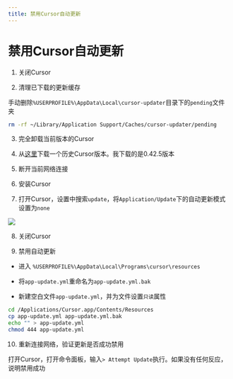 ```yaml
---
title: 禁用Cursor自动更新
---
```


# 禁用Cursor自动更新

1. 关闭Cursor

2. 清理已下载的更新缓存

<Collapse type="note" title="Windows">

手动删除`%USERPROFILE%\AppData\Local\cursor-updater`目录下的`pending`文件夹

</Collapse>

<Collapse type="default" title="MacOS">

```sh
rm -rf ~/Library/Application Support/Caches/cursor-updater/pending
```

</Collapse>

3. 完全卸载当前版本的Cursor

4. 从[这里](https://downloader-cursor.deno.dev/)下载一个历史Cursor版本。我下载的是0.42.5版本

5. 断开当前网络连接

6. 安装Cursor

7. 打开Cursor，设置中搜索`update`，将`Application/Update`下的自动更新模式设置为`none`

![](https://s2.loli.net/2025/03/14/oPXNWuMqKflrRUD.png)

8. 关闭Cursor

9. 禁用自动更新

<Collapse type="note" title="Windows">

- 进入 `%USERPROFILE%\AppData\Local\Programs\cursor\resources`

- 将`app-update.yml`重命名为`app-update.yml.bak`

- 新建空白文件`app-update.yml`，并为文件设置`只读`属性

</Collapse>

<Collapse type="default" title="MacOS">

```sh
cd /Applications/Cursor.app/Contents/Resources
cp app-update.yml app-update.yml.bak
echo "" > app-update.yml
chmod 444 app-update.yml
```

</Collapse>

10. 重新连接网络，验证更新是否成功禁用

打开Cursor，打开命令面板，输入`> Attempt Update`执行。如果没有任何反应，说明禁用成功

